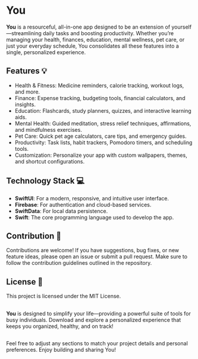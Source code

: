 # You
 **You** is a resourceful, all-in-one app designed to be an extension of yourself—streamlining daily tasks
and boosting productivity. Whether you’re managing your health, finances, education, mental wellness, 
pet care, or just your everyday schedule, You consolidates all these features into a single, personalized experience.

## **Features** 💡
* Health & Fitness: Medicine reminders, calorie tracking, workout logs, and more.
* Finance: Expense tracking, budgeting tools, financial calculators, and insights.
* Education: Flashcards, study planners, quizzes, and interactive learning aids.
* Mental Health: Guided meditation, stress relief techniques, affirmations, and mindfulness exercises.
* Pet Care: Quick pet age calculators, care tips, and emergency guides.
* Productivity: Task lists, habit trackers, Pomodoro timers, and scheduling tools.
* Customization: Personalize your app with custom wallpapers, themes, and shortcut configurations.

## **Technology Stack 💻**
* **SwiftUI**: For a modern, responsive, and intuitive user interface.
* **Firebase**: For authentication and cloud-based services.
* **SwiftData**: For local data persistence.
* **Swift**: The core programming language used to develop the app.

## **Contribution 👥**
Contributions are welcome! If you have suggestions, bug fixes, or new feature ideas, 
please open an issue or submit a pull request. Make sure to follow the contribution 
guidelines outlined in the repository.

## **License 📃**
This project is licensed under the MIT License.

##
**You** is designed to simplify your life—providing a powerful suite of tools for busy individuals. Download and 
explore a personalized experience that keeps you organized, healthy, and on track!

##
Feel free to adjust any sections to match your project details and personal preferences. Enjoy building and sharing You!

